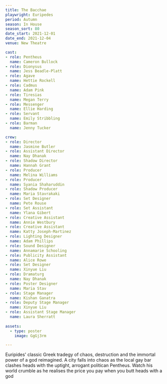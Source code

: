 ```yaml
---
title: The Bacchae
playwright: Euripedes
period: Autumn
season: In House
season_sort: 80
date_start: 2021-12-01
date_end: 2021-12-04
venue: New Theatre

cast:
- role: Pentheus
  name: Cameron Bullock
- role: Dionysus
  name: Jess Beadle-Platt
- role: Agave
  name: Hettie Rockell
- role: Cadmus
  name: Adam Pink
- role: Tiresias
  name: Megan Terry
- role: Messenger
  name: Ellie Harding
- role: Servant
  name: Emily Stribbling
- role: Barman
  name: Jenny Tucker

crew:
- role: Director
  name: Jasmine Butler
- role: Assistant Director 
  name: Nay Dhanak
- role: Shadow Director
  name: Hannah Grant
- role: Producer
  name: Melina Williams
- role: Producer
  name: Syania Shaharuddin
- role: Shadow Producer
  name: Maria Stavrakaki
- role: Set Designer
  name: Pete Rouse
- role: Set Assistant
  name: Ylana Gibert
- role: Creative Assistant
  name: Annie Westbury
- role: Creative Assistant
  name: Katty Joseph-Martinez
- role: Lighting Designer 
  name: Adam Phillips
- role: Sound Designer 
  name: Annamarie Schooling
- role: Publicity Assistant 
  name: Alice Rowe
- role: Set Designer 
  name: Xinyue Liu
- role: Dramaturg
  name: Nay Dhanak
- role: Poster Designer
  name: Maria Stav
- role: Stage Manager 
  name: Kishan Ganatra
- role: Deputy Stage Manager 
  name: Xinyue Liu
- role: Assistant Stage Manager 
  name: Laura Sherratt
  
assets:
  - type: poster
    image: GgGj3rm

---
```


Euripides' classic Greek tradegy of chaos, destruction and the immortal power of a god reimagined. A city falls into chaos as the local gay bar clashes heads with the uptight, arrogant politican Pentheus. Watch his world crumble as he realises the price you pay when you butt heads with a god
